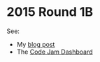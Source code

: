 # 2015 Round 1B #

See:

   - My [blog post](http://matthewdaws.github.io/20151b.html)
   - The [Code Jam Dashboard](https://code.google.com/codejam/contest/8224486/dashboard)